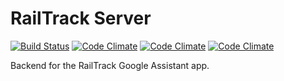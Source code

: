 # RailTrack Server

[![Build Status](https://travis-ci.org/tallpants/RailTrack.svg?branch=master)](https://travis-ci.org/tallpants/RailTrack)
[![Code Climate](https://codeclimate.com/github/tallpants/RailTrack)](https://img.shields.io/codeclimate/maintainability-percentage/tallpants/RailTrack.svg)
[![Code Climate](https://codeclimate.com/github/tallpants/RailTrack)](https://img.shields.io/codeclimate/coverage/tallpants/RailTrack.svg)
[![Code Climate](https://codeclimate.com/github/tallpants/RailTrack)](https://img.shields.io/codeclimate/tech-debt/tallpants/RailTrack.svg)

Backend for the RailTrack Google Assistant app.
